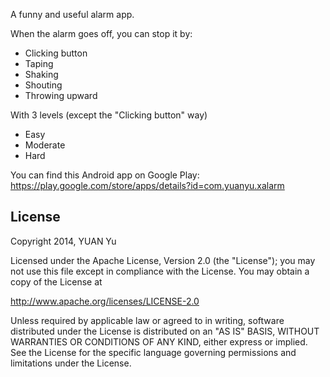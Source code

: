 A funny and useful alarm app.

When the alarm goes off, you can stop it by:
- Clicking button
- Taping
- Shaking
- Shouting
- Throwing upward

With 3 levels (except the "Clicking button" way)
- Easy
- Moderate
- Hard

You can find this Android app on Google Play: https://play.google.com/store/apps/details?id=com.yuanyu.xalarm


License
----------

Copyright 2014, YUAN Yu

Licensed under the Apache License, Version 2.0 (the "License");
you may not use this file except in compliance with the License.
You may obtain a copy of the License at

   http://www.apache.org/licenses/LICENSE-2.0

Unless required by applicable law or agreed to in writing, software
distributed under the License is distributed on an "AS IS" BASIS,
WITHOUT WARRANTIES OR CONDITIONS OF ANY KIND, either express or implied.
See the License for the specific language governing permissions and
limitations under the License.
